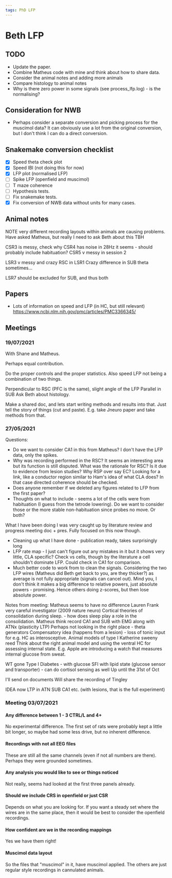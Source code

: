 ```yaml
---
tags: PhD LFP
---
```



# Beth LFP

## TODO

- Update the paper.
- Combine Matheus code with mine and think about how to share data.
- Consider the animal notes and adding more animals
- Compare histology to animal notes
- Why is there zero power in some signals (see process_lfp.log) - is the normalising?

## Consideration for NWB

- Perhaps consider a separate conversion and picking process for the muscimol data? It can obviously use a lot from the original conversion, but I don't think I can do a direct conversion.

## Snakemake conversion checklist

- [x] Speed theta check plot
- [x] Speed IBI (not doing this for now)
- [x] LFP plot (normalised LFP)
- [ ] Spike LFP (openfield and muscimol)
- [ ] T maze coherence
- [ ] Hypothesis tests.
- [ ] Fix snakemake tests.
- [x] Fix conversion of NWB data without units for many cases.

## Animal notes

NOTE very different recording layouts within animals are causing problems. Have asked Matheus, but really I need to ask Beth about this TBH

CSR3 is messy, check why
CSR4 has noise in 28Hz it seems - should probably include habituation?
CSR5 v messy in session 2

LSR3 v messy and crazy RSC in LSR1
Crazy difference in SUB theta sometimes…

LSR7 should be excluded for SUB, and thus both

## Papers

- Lots of information on speed and LFP (in HC, but still relevant) https://www.ncbi.nlm.nih.gov/pmc/articles/PMC3366345/

## Meetings

### 19/07/2021

With Shane and Matheus.

Perhaps equal contribution.

Do the proper controls and the proper statistics.
Also speed LFP not being a combination of two things.

Perpendicular to RSC (PFC is the same), slight angle of the LFP
Parallel in SUB
Ask Beth about histology.

Make a shared doc, and lets start writing methods and results into that.
Just tell the story of things (cut and paste).
E.g. take Jneuro paper and take methods from that.

### 27/05/2021

Questions:

- Do we want to consider CA1 in this from Matheus? I don't have the LFP data, only the spikes.
- Why was recording performed in the RSC? It seems an interesting area but its function is still disputed. What was the rationale for RSC? Is it due to evidence from lesion studies? Why RSP over say EC? Looking for a link, like a conductor region similar to Ham's idea of what CLA does? In that case directed coherence should be checked.
- Does anyone remember if we deleted any figures related to LFP from the first paper?
- Thoughts on what to include - seems a lot of the cells were from habituation (I guess from the tetrode lowering). Do we want to consider those or the more stable non-habituation since probes no move. Or both?

What I have been doing
I was very caught up by literature review and progress meeting doc + pres.
Fully focused on this now though.
- Cleaning up what I have done - publication ready, takes surprisingly long
- LFP rate map - I just can't figure out any mistakes in it but it shows very little, CLA specific? Check vs cells, though by the literature a cell shouldn't dominate LFP. Could check in CA1 for comparison.
- Much better code to work from to clean the signals. Considering the two LFP wires (Matheus did Beth get back to you, are they thicker?) as average is not fully appropriate (signals can cancel out). Mind you, I don't think it makes a big difference to relative powers, just absolute powers - promising. Hence others doing z-scores, but then lose absolute power.
	
Notes from meeting:
Matheus seems to have no difference
Lauren Frank very careful investigator (2009 nature neuro)
Cortical theories of consolidation during sleep. - how does sleep play a role in the consolidation.
Matheus think record CA1 and SUB with EMG along with ATNx (plasticity LTP)
Perhaps not looking in the right place - theta generators
Compensatory idea (happens from a lesion) - loss of tonic input for e.g.
HC as interosceptive.
Animal models of type I
Katherine sweeny reed
Think about the right animal model and using the ventral HC for assessing internal state.
E.g. Apple are introducing a watch that measures internal glucose from sweat.

WT gone
Type I Diabetes - with glucose
SFI with lipid state (glucose sensor and transporter) - can do cortisol sensing as well
Up until the 31st of Oct

I'll send on documents
Will share the recording of Tingley

IDEA now LTP in ATN SUB CA1 etc. (with lesions, that is the full experiment)

### Meeting 03/07/2021

#### Any difference between 1 - 3 CTRL/L and 4+
No experimental difference. The first set of rats were probably kept a little bit longer, so maybe had some less drive, but no inherent difference.

#### Recordings with not all EEG files
These are still all the same channels (even if not all numbers are there). Perhaps they were grounded sometimes.

#### Any analysis you would like to see or things noticed
Not really, seems had looked at the first three panels already.

#### Should we include CRS in openfield or just CSR
Depends on what you are looking for. If you want a steady set where the wires are in the same place, then it would be best to consider the openfield recordings.

#### How confident are we in the recording mappings
Yes we have them right!

#### Muscimol data layout
So the files that "muscimol" in it, have muscimol applied. The others are just regular style recordings in cannulated animals.
